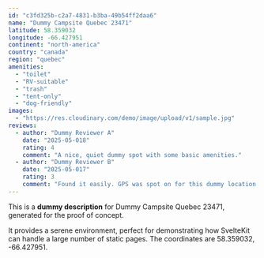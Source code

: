 ```yaml
---
id: "c3fd325b-c2a7-4831-b3ba-49b54ff2daa6"
name: "Dummy Campsite Quebec 23471"
latitude: 58.359032
longitude: -66.427951
continent: "north-america"
country: "canada"
region: "quebec"
amenities:
  - "toilet"
  - "RV-suitable"
  - "trash"
  - "tent-only"
  - "dog-friendly"
images:
  - "https://res.cloudinary.com/demo/image/upload/v1/sample.jpg"
reviews:
  - author: "Dummy Reviewer A"
    date: "2025-05-018"
    rating: 4
    comment: "A nice, quiet dummy spot with some basic amenities."
  - author: "Dummy Reviewer B"
    date: "2025-05-017"
    rating: 3
    comment: "Found it easily. GPS was spot on for this dummy location."
---
```


This is a **dummy description** for Dummy Campsite Quebec 23471, generated for the proof of concept.

It provides a serene environment, perfect for demonstrating how SvelteKit can handle a large number of static pages. The coordinates are 58.359032, -66.427951.
